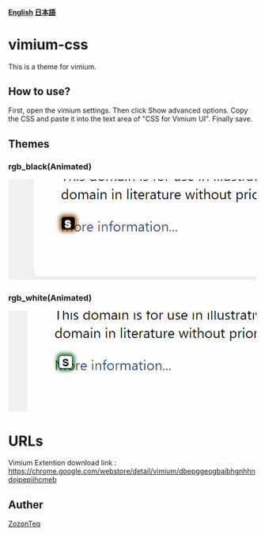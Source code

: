 #### [English](https://github.com/ZozonTeq/vimium-css/blob/main/README.md) [日本語](https://github.com/ZozonTeq/vimium-css/blob/main/README.ja.md) 
# vimium-css

This is a theme for vimium.

## How to use?
First, open the vimium settings.
Then click Show advanced options.
Copy the CSS and paste it into the text area of "CSS for Vimium UI".
Finally save.
## Themes
### rgb_black(Animated)
![GIF](https://github.com/ZozonTeq/vimium-css/blob/main/image/rgbblack.gif)
### rgb_white(Animated)
![GIF](https://github.com/ZozonTeq/vimium-css/blob/main/image/rgbwhite.gif)
# URLs
Vimium Extention download link : https://chrome.google.com/webstore/detail/vimium/dbepggeogbaibhgnhhndojpepiihcmeb

## Auther 
[ZozonTeq](https://github.com/ZozonTeq)
